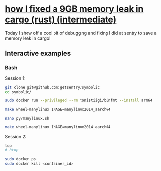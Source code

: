 # [how I fixed a 9GB memory leak in cargo (rust) (intermediate)](https://youtu.be/uxJhAXdBlbc)

Today I show off a cool bit of debugging and fixing I did at sentry to save a memory leak in cargo!

## Interactive examples

### Bash

Session 1:

```bash
git clone git@github.com:getsentry/symbolic
cd symbolic/

sudo docker run --privileged --rm tonistiigi/binfmt --install arm64

make wheel-manylinux IMAGE=manylinux2014_aarch64

nano py/manylinux.sh

make wheel-manylinux IMAGE=manylinux2014_aarch64
```

Session 2:

```bash
top
# htop

sudo docker ps
sudo docker kill <container_id>
```
